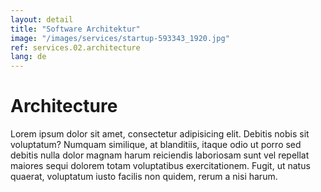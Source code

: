 ```yaml
---
layout: detail
title: "Software Architektur"
image: "/images/services/startup-593343_1920.jpg"
ref: services.02.architecture
lang: de
---
```


# Architecture

Lorem ipsum dolor sit amet, consectetur adipisicing elit. Debitis nobis sit voluptatum? Numquam similique, at blanditiis, itaque odio ut porro sed debitis nulla dolor magnam harum reiciendis laboriosam sunt vel repellat maiores sequi dolorem totam voluptatibus exercitationem. Fugit, ut natus quaerat, voluptatum iusto facilis non quidem, rerum a nisi harum.